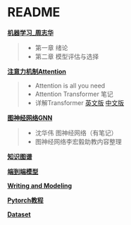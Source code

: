 

# README

**[机器学习_周志华](https://github.com/shihuieduca/Recommender_System/tree/master/%E6%9C%BA%E5%99%A8%E5%AD%A6%E4%B9%A0_%E5%91%A8%E5%BF%97%E5%8D%8E)**

> - 第一章 绪论
> - 第二章 模型评估与选择



**[注意力机制Attention](https://github.com/shihuieduca/Recommender_System/tree/master/%E7%9B%B8%E5%85%B3%E7%9F%A5%E8%AF%86/Attention)**

>  - Attention is all you need
>  - Attention Transformer 笔记
>  - 详解Transformer    [英文版](http://jalammar.github.io/illustrated-transformer/)     [中文版](https://zhuanlan.zhihu.com/p/48508221)



**[图神经网络GNN](https://github.com/shihuieduca/Recommender_System/tree/master/%E7%9B%B8%E5%85%B3%E7%9F%A5%E8%AF%86/%E5%9B%BE%E7%A5%9E%E7%BB%8F%E7%BD%91%E7%BB%9C)**

> - 沈华伟 图神经网络（有笔记）
> - 图神经网络李宏毅助教内容整理



**[知识图谱](https://github.com/shihuieduca/Recommender_System/tree/master/%E7%9B%B8%E5%85%B3%E7%9F%A5%E8%AF%86)**



**[端到端模型](https://github.com/shihuieduca/Recommender_System/tree/master/%E7%9B%B8%E5%85%B3%E7%9F%A5%E8%AF%86)**



**[Writing and Modeling](https://github.com/shihuieduca/Recommender_System/tree/master/%E8%AE%BA%E6%96%87%E7%A7%AF%E7%B4%AF)**



**[Pytorch教程](https://github.com/shihuieduca/Recommender_System/tree/master/Pytorch%E6%95%99%E7%A8%8B)**



**[Dataset](https://github.com/shihuieduca/Recommender_System/tree/master/Dataset)**
